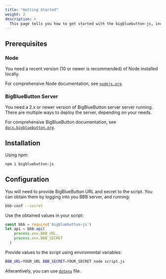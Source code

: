 ```yaml
---
title: "Getting Started"
weight: 2
description: >
  This page tells you how to get started with the bigbluebutton-js, including installation and basic configuration.
---
```


## Prerequisites

### Node

You need a recent version (10 or newer is recommended) of Node installed locally.

For comprehensive Node documentation, see [`nodejs.org`](https://nodejs.org/en/).

### BigBlueButton Server

You need a 2.x or newer version of BigBlueButton server server running. There are multiple ways to deploy the server, depending on your needs.

For comprehensive BigBlueButton documentation, see [`docs.bigbluebutton.org`](https://docs.bigbluebutton.org/2.2/install.html#bbb-installsh/).

## Installation

Using npm:

```bash
npm i bigbluebutton-js
```

## Configuration

You will need to provide BigBlueButton URL and secret to the script. You can obtain them by logging into you BBB server, and running:

```bash
bbb-conf --secret
```

Use the obtained values in your script:

```javascript
const bbb = require('bigbluebutton-js')
let api = bbb.api(
    process.env.BBB_URL, 
    process.env.BBB_SECRET
  )
```

Provide values to the script using environmntal variables:

```sh
BBB_URL=YOUR_URL BBB_SECRET=YOUR_SECRET node script.js
```

Alterantively, you can use [`dotenv`](https://www.npmjs.com/package/dotenv) file.